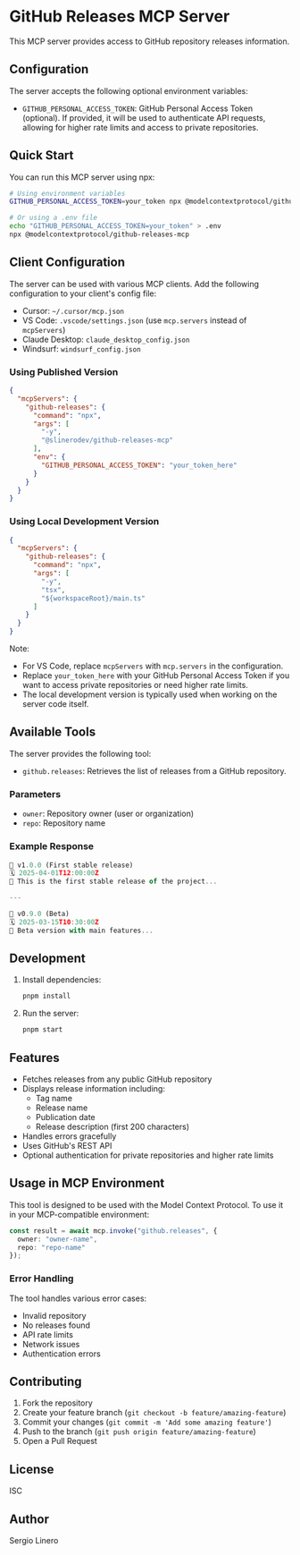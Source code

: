 # GitHub Releases MCP Server

This MCP server provides access to GitHub repository releases information.

## Configuration

The server accepts the following optional environment variables:

- `GITHUB_PERSONAL_ACCESS_TOKEN`: GitHub Personal Access Token (optional). If provided, it will be used to authenticate API requests, allowing for higher rate limits and access to private repositories.

## Quick Start

You can run this MCP server using npx:

```bash
# Using environment variables
GITHUB_PERSONAL_ACCESS_TOKEN=your_token npx @modelcontextprotocol/github-releases-mcp

# Or using a .env file
echo "GITHUB_PERSONAL_ACCESS_TOKEN=your_token" > .env
npx @modelcontextprotocol/github-releases-mcp
```

## Client Configuration

The server can be used with various MCP clients. Add the following configuration to your client's config file:

- Cursor: `~/.cursor/mcp.json`
- VS Code: `.vscode/settings.json` (use `mcp.servers` instead of `mcpServers`)
- Claude Desktop: `claude_desktop_config.json`
- Windsurf: `windsurf_config.json`

### Using Published Version

```json
{
  "mcpServers": {
    "github-releases": {
      "command": "npx",
      "args": [
        "-y",
        "@slinerodev/github-releases-mcp"
      ],
      "env": {
        "GITHUB_PERSONAL_ACCESS_TOKEN": "your_token_here"
      }
    }
  }
}
```

### Using Local Development Version

```json
{
  "mcpServers": {
    "github-releases": {
      "command": "npx",
      "args": [
        "-y",
        "tsx",
        "${workspaceRoot}/main.ts"
      ]
    }
  }
}
```

Note:

- For VS Code, replace `mcpServers` with `mcp.servers` in the configuration.
- Replace `your_token_here` with your GitHub Personal Access Token if you want to access private repositories or need higher rate limits.
- The local development version is typically used when working on the server code itself.

## Available Tools

The server provides the following tool:

- `github.releases`: Retrieves the list of releases from a GitHub repository.

### Parameters

- `owner`: Repository owner (user or organization)
- `repo`: Repository name

### Example Response

```typescript
🔖 v1.0.0 (First stable release)
🗓️ 2025-04-01T12:00:00Z
📝 This is the first stable release of the project...

---

🔖 v0.9.0 (Beta)
🗓️ 2025-03-15T10:30:00Z
📝 Beta version with main features...
```

## Development

1. Install dependencies:

    ```bash
    pnpm install
    ```

2. Run the server:

    ```bash
    pnpm start
    ```

## Features

- Fetches releases from any public GitHub repository
- Displays release information including:
  - Tag name
  - Release name
  - Publication date
  - Release description (first 200 characters)
- Handles errors gracefully
- Uses GitHub's REST API
- Optional authentication for private repositories and higher rate limits

## Usage in MCP Environment

This tool is designed to be used with the Model Context Protocol. To use it in your MCP-compatible environment:

```typescript
const result = await mcp.invoke("github.releases", {
  owner: "owner-name",
  repo: "repo-name"
});
```

### Error Handling

The tool handles various error cases:

- Invalid repository
- No releases found
- API rate limits
- Network issues
- Authentication errors

## Contributing

1. Fork the repository
2. Create your feature branch (`git checkout -b feature/amazing-feature`)
3. Commit your changes (`git commit -m 'Add some amazing feature'`)
4. Push to the branch (`git push origin feature/amazing-feature`)
5. Open a Pull Request

## License

ISC

## Author

Sergio Linero
